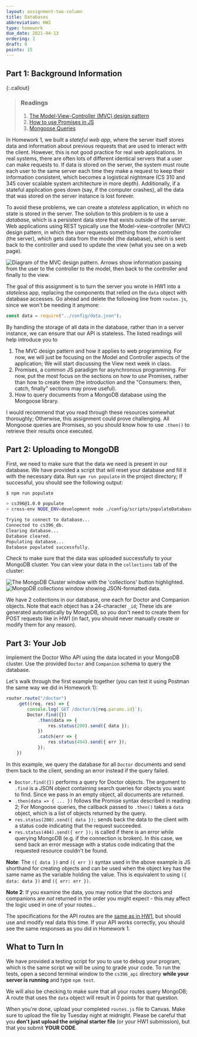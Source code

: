 ```yaml
---
layout: assignment-two-column
title: Databases
abbreviation: HW2
type: homework
due_date: 2021-04-13
ordering: 1
draft: 0
points: 15
---
```


## Part 1: Background Information

{:.callout}
> ### Readings
> 
> 1. <a href="https://medium.com/@anshul.vyas380/mvc-pattern-3b5366e60ce4" target="_blank">The Model-View-Controller (MVC) design pattern</a>
> 2. <a href="https://javascript.info/promise-basics" target="_blank">How to use Promises in JS</a>
> 3. <a href="https://mongoosejs.com/docs/queries.html" target="_blank">Mongoose Queries</a>

In Homework 1, we built a _stateful web app_, where the server itself stores data and information about previous requests that are used to interact with the client. However, this is not good practice for real web applications. In real systems, there are often lots of different identical servers that a user can make requests to. If data is stored on the server, the system must route each user to the same server each time they make a request to keep their information consistent, which becomes a logistical nightmare (CS 310 and 345 cover scalable system architecture in more depth). Additionally, if a stateful application goes down (say, if the computer crashes), all the data that was stored on the server instance is lost forever.

To avoid these problems, we can create a _stateless_ application, in which no state is stored in the server. The solution to this problem is to use a _database_, which is a persistent data store that exists outside of the server. Web applications using REST typically use the Model-view-controller (MVC) design pattern, in which the user requests something from the controller (the server), which gets data from the model (the database), which is sent back to the controller and used to update the view (what you see on a web page).

<img class="small frame" src="/spring2021/assets/images/hw2/img1.png" alt="Diagram of the MVC design pattern. Arrows show information passing from the user to the controller to the model, then back to the controller and finally to the view."/>

The goal of this assignment is to turn the server you wrote in HW1 into a _stateless_ app, replacing the components that relied on the `data` object with database accesses. Go ahead and delete the following line from `routes.js`, since we won't be needing it anymore:

```javascript
const data = require("../config/data.json");
```

By handling the storage of all data in the database, rather than in a server instance, we can ensure that our API is stateless. The listed readings will help introduce you to

1. The MVC design pattern and how it applies to web programming. For now, we will just be focusing on the Model and Controller aspects of the application; We will start discussing the View next week in class.
2. Promises, a common JS paradigm for asynchronous programming. For now, put the most focus on the sections on how to _use_ Promises, rather than how to create them (the introduction and the "Consumers: then, catch, finally" sections may prove useful).
3. How to query documents from a MongoDB database using the Mongoose library.

I would recommend that you read through these resources somewhat thoroughly; Otherwise, this assignment could prove challenging. All Mongoose queries are Promises, so you should know how to use `.then()` to retrieve their results once executed.

## Part 2: Uploading to MongoDB

First, we need to make sure that the data we need is present in our database. We have provided a script that will reset your database and fill it with the necessary data. Run `npm run populate` in the project directory; If successful, you should see the following output:

```bash
$ npm run populate

> cs396@1.0.0 populate
> cross-env NODE_ENV=development node ./config/scripts/populateDatabase.js

Trying to connect to database...
Connected to cs396_db.
Clearing database...
Database cleared.
Populating database...
Database populated successfully.
```

Check to make sure that the data was uploaded successfully to your MongoDB cluster. You can view your data in the `collections` tab of the cluster:

<img class="medium frame" src="/spring2021/assets/images/hw2/img2.png" alt="The MongoDB Cluster window with the 'collections' button highlighted."/>

<img class="large frame" src="/spring2021/assets/images/hw2/img3.png" alt="MongoDB collections window showing JSON-formatted data."/>

We have 2 collections in our database, one each for Doctor and Companion objects. Note that each object has a 24-character `_id`; These ids are generated automatically by MongoDB, so you don't need to create them for POST requests like in HW1 (in fact, you should never manually create or modify them for any reason).

## Part 3: Your Job

Implement the Doctor Who API using the data located in your MongoDB cluster. Use the provided `Doctor` and `Companion` schema to query the database.

Let's walk through the first example together (you can test it using Postman the same way we did in Homework 1):

```javascript
router.route("/doctor")
    .get((req, res) => {
        console.log(`GET /doctor/${req.params.id}`);
        Doctor.find({})
            .then(data => {
                res.status(200).send({ data });
            })
            .catch(err => {
                res.status(404).send({ err });
            });
    })
```

In this example, we query the database for all `Doctor` documents and send them back to the client, sending an error instead if the query failed.
- `Doctor.find({})` performs a query for Doctor objects. The argument to `.find` is a JSON object containing search queries for objects you want to find. Since we pass in an empty object, all documents are returned.
- `.then(data => { ... })` follows the Promise syntax described in reading 2; For Mongoose queries, the callback passed to `.then()` takes a `data` object, which is a list of objects returned by the query.
- `res.status(200).send({ data });` sends back the data to the client with a status code indicating that the request succeeded.
- `res.status(404).send({ err });` is called if there is an error while querying MongoDB (e.g. if the connection is broken). In this case, we send back an error message with a status code indicating that the requested resource couldn't be found.

__Note__: The `({ data })` and `({ err })` syntax used in the above example is JS shorthand for creating objects and can be used when the object key has the same name as the variable holding the value. This is equivalent to using `({ data: data })` and `({ err: err })`.

__Note 2__: If you examine the data, you may notice that the doctors and companions are _not_ returned in the order you might expect - this may affect the logic used in one of your routes...

The specifications for the API routes are the <a href="/spring2021/assignments/hw1#routes">same as in HW1</a>, but should use and modify real data this time. If your API works correctly, you should see the same responses as you did in Homework 1.

## What to Turn In

We have provided a testing script for you to use to debug your program, which is the same script we will be using to grade your code. To run the tests, open a second terminal window to the `cs396_api` directory __while your server is running__ and type `npm test`.

We will also be checking to make sure that all your routes query MongoDB; A route that uses the `data` object will result in 0 points for that question.

When you're done, upload your completed `routes.js` file to Canvas. Make sure to upload the file by Tuesday night at midnight. Please be careful that you __don't just upload the original starter file__ (or your HW1 submission), but that you submit __YOUR CODE__.
